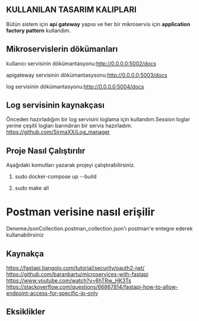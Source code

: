 ## KULLANILAN TASARIM KALIPLARI
Bütün sistem için <b>api gateway</b> yapısı ve her bir mikroservis için <b>application factory pattern</b> kullandım.
## Mikroservislerin dökümanları
kullanıcı servisinin dökümantasyonu:http://0.0.0.0:5002/docs

apigateway servisinin dökümantasysonu:http://0.0.0.0:5003/docs

log servisinin dökümantasyonu:http://0.0.0.0:5004/docs

## Log servisinin kaynakçası
Önceden hazırladığım bir log servisini loglama için kullandım.Session loglar yerine çeşitli logları barındıran bir servis hazırladım.
https://github.com/SirmaXX/Log_manager
## Proje Nasıl Çalıştırılır
Aşağıdaki  komutları yazarak projeyi çalıştırabilirsiniz.

1. sudo docker-compose up --build

2. sudo make all  

# Postman verisine nasıl erişilir
DenemeJsonCollection.postman_collection.json'ı postman'e entegre ederek kullanabilirsiniz





## Kaynakça

https://fastapi.tiangolo.com/tutorial/security/oauth2-jwt/
https://github.com/baranbartu/microservices-with-fastapi
https://www.youtube.com/watch?v=6hTRw_HK3Ts
https://stackoverflow.com/questions/66867814/fastapi-how-to-allow-endpoint-access-for-specific-ip-only

## Eksiklikler
